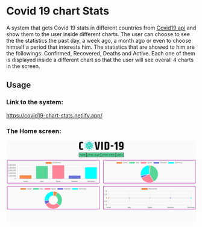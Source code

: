 # Covid 19 chart Stats
A system that gets Covid 19 stats in different countries from  <a href="https://documenter.getpostman.com/view/10808728/SzS8rjbc">Covid19 api</a> and show them to the user inside different charts.
The user can choose to see the the statistics the past day, a week ago, a month ago or even to choose himself a period that interests him.
The statistics that are showed to him are the followings: Confirmed, Recovered, Deaths and Active.
Each one of them is displayed inside a different chart so that the user will see overall 4 charts in the screen.

## Usage
### Link to the system:
https://covid19-chart-stats.netlify.app/
### The Home screen:
![test200](https://github.com/mendel11a/covid19_chartJs/blob/main/images/Screnn%20shot.png) <br/><br/>

